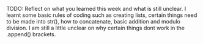 TODO: Reflect on what you learned this week and what is still unclear.
I learnt some basic rules of coding such as creating lists, certain things need to be made into str(), how to concatenate, basic addition and modulo division. I am still a little unclear on why certain things dont work in the .append() brackets.